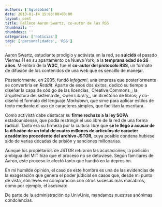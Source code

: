 ```yaml
---
authors: ['Aglezabad']
date: 2013-01-14 15:03:00+00:00
layout: post
title: Fallece Aaron Swartz, co-autor de las RSS
thumbnail: ''
thumbdesc: ''
categories: ['noticias']
tags: ['personalidades', 'RSS']
---
```


Aaron Swartz, estudiante prodigio y activista en la red, se **suicidó** el pasado Viernes 11 en su 
apartamento de Nueva York, a la **temprana edad de 26 años**.
Miembro de la **W3C**, fue el **co-autor del protocolo RSS**, un formato de difusión de los contenidos de una web que es sencillo de manejar. 


Posteriormente, en 2005, fundó _Infogami_, una empresa que posteriormente se convertiría en _Reddit_. Aparte de esos dos éxitos, dedicó su tiempo a diseñar la capa de código de las licencias_ Creative Commons_; la arquitectura del sistema de_ Open Library_, un directorio de libros; y co-diseñó el formato del lenguaje _Markdown_, que sirve para aplicar estilos de texto mediante el uso de caracteres simples, que facilitan la escritura.


Como activista cabe destacar su **firme rechazo a la ley SOPA** estadounidense, que podía restringir el uso libre de la red de una forma radical. 
Tanto era su firmeza por la cultura libre que **se le llegó a acusar de la difusión de un total de cuatro millones de artículos de carácter académico procedente del archivo JSTOR**, cuya posible condena hubiese sido de varias décadas de prisión y sanciones millonarias.




Aunque los propietarios de JSTOR retiraron las acusaciones, la posición ambigua del MIT hizo que el proceso no se detuviese. Según familiares de Aaron, este proceso le afectó tanto que hundió en la depresión.




En mi humilde opinión, el caso de este hombre es una de las evidencias de la exageración que genera el poder judicial en casos que, desde mi punto de vista, son leves en comparación con otros sucesos más macabros, como por ejemplo, el asesinato.




De parte de la administración de UnivUnix, mandamos nuestras anónimas condolencias.



